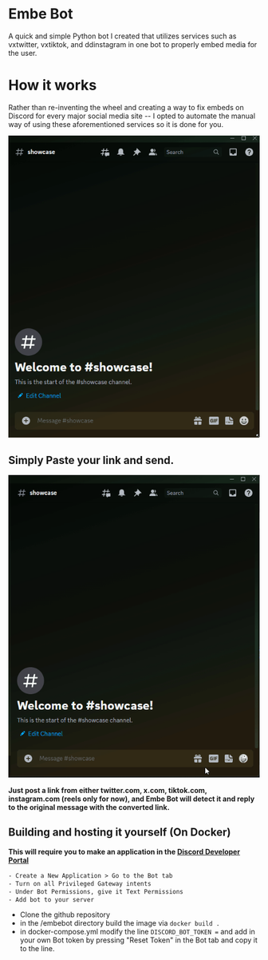 # Embe Bot
A quick and simple Python bot I created that utilizes services such as vxtwitter, vxtiktok, and ddinstagram in one bot to properly embed media for the user.
# How it works

Rather than re-inventing the wheel and creating a way to fix embeds on Discord for every major social media site -- I opted to automate the manual way of using these aforementioned services so it is done for you.

![](https://github.com/callbacked/embebot/blob/main/assets/manual-embed.gif)

## Simply Paste your link and send.
![](https://github.com/callbacked/embebot/blob/main/assets/embed.gif)

**Just post a link from either twitter.com, x.com, tiktok.com, instagram.com (reels only for now), and Embe Bot will detect it and reply to the original message with the converted link.**


## Building and hosting it yourself (On Docker)

**This will require you to make an application in the [Discord Developer Portal](https://discord.com/developers/applications)**

	- Create a New Application > Go to the Bot tab
	- Turn on all Privileged Gateway intents
	- Under Bot Permissions, give it Text Permissions
	- Add bot to your server 
- Clone the github repository
- in the /embebot directory build the image via ``docker build .``
- in docker-compose.yml modify the line ``DISCORD_BOT_TOKEN =`` and add in your own Bot token by pressing "Reset Token" in the Bot tab and copy it to the line.



